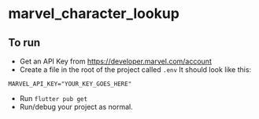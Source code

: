 # marvel_character_lookup

## To run
- Get an API Key from https://developer.marvel.com/account
- Create a file in the root of the project called `.env` It should look like this:
```
MARVEL_API_KEY="YOUR_KEY_GOES_HERE"
```
- Run `flutter pub get`
- Run/debug your project as normal.


